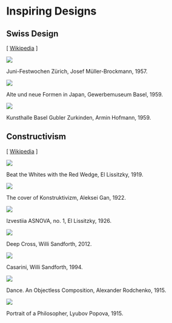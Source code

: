 # Inspiring Designs


## Swiss Design

[ [Wikipedia](https://en.wikipedia.org/wiki/International_Typographic_Style) ]


![](swiss-design/1957-juni-festwochen-zürich--josef-müller-brockmann.jpg)

Juni-Festwochen Zürich, Josef Müller-Brockmann, 1957.


![](swiss-design/1959-alte-und-neue-formen-in-japan--gewerbemuseum-basel.jpg)

Alte und neue Formen in Japan, Gewerbemuseum Basel, 1959.


![](swiss-design/1959-kunsthalle-basel-gubler-zurkinden--armin-hofmann.jpg)

Kunsthalle Basel Gubler Zurkinden, Armin Hofmann, 1959.


## Constructivism

[ [Wikipedia](https://en.wikipedia.org/wiki/Constructivism_(art)) ]


![](constructivism/1919-beat-the-whites-with-the-red-wedge--el-lissitzky.jpg)

Beat the Whites with the Red Wedge, El Lissitzky, 1919.


![](constructivism/1922-the-cover-of-konstruktivizm--aleksei-gan.jpg)

The cover of Konstruktivizm, Aleksei Gan, 1922.


![](constructivism/1926-izvestiia-asnova-no-1--el-lissitzky.jpg)

Izvestiia ASNOVA, no. 1, El Lissitzky, 1926.


![](constructivism/2012-deep-cross--willi-sandforth.jpg)

Deep Cross, Willi Sandforth, 2012.


![](constructivism/1994-casarini--willi-sandforth.jpg)

Casarini, Willi Sandforth, 1994.


![](constructivism/1915-dance-an-objectless-composition--alexander-rodchenko.jpg)

Dance. An Objectless Composition, Alexander Rodchenko, 1915.


![](constructivism/1915-portrait-of-a-philosopher--lyubov-popova.jpg)

Portrait of a Philosopher, Lyubov Popova, 1915.

